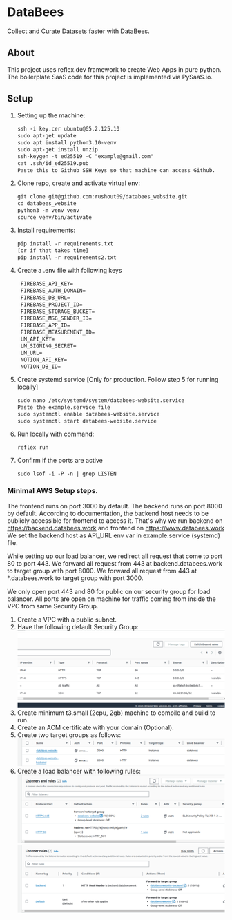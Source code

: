 # DataBees

Collect and Curate Datasets faster with DataBees. 


## About

This project uses reflex.dev framework to create Web Apps in pure python.
The boilerplate SaaS code for this project is implemented via PySaaS.io.


## Setup

1. Setting up the machine:
   ```
   ssh -i key.cer ubuntu@65.2.125.10
   sudo apt-get update
   sudo apt install python3.10-venv
   sudo apt-get install unzip
   ssh-keygen -t ed25519 -C "example@gmail.com"
   cat .ssh/id_ed25519.pub
   Paste this to Github SSH Keys so that machine can access Github.
   ```

2. Clone repo, create and activate virtual env:
    ```
   git clone git@github.com:rushout09/databees_website.git
   cd databees_website 
   python3 -m venv venv
   source venv/bin/activate
    ```
3. Install requirements:
    ```
   pip install -r requirements.txt
   [or if that takes time]
   pip install -r requirements2.txt
    ```
4. Create a .env file with following keys
   ```
    FIREBASE_API_KEY=
    FIREBASE_AUTH_DOMAIN=
    FIREBASE_DB_URL=
    FIREBASE_PROJECT_ID=
    FIREBASE_STORAGE_BUCKET=
    FIREBASE_MSG_SENDER_ID=
    FIREBASE_APP_ID=
    FIREBASE_MEASUREMENT_ID=
    LM_API_KEY=
    LM_SIGNING_SECRET=
    LM_URL=
    NOTION_API_KEY=
    NOTION_DB_ID=
   ```
5. Create systemd service [Only for production. Follow step 5 for running locally]
   ```
   sudo nano /etc/systemd/system/databees-website.service
   Paste the example.service file
   sudo systemctl enable databees-website.service 
   sudo systemctl start databees-website.service
   ```
6. Run locally with command:
   ```
   reflex run
   ```
7. Confirm if the ports are active
   ```
   sudo lsof -i -P -n | grep LISTEN
   ```

### Minimal AWS Setup steps.

The frontend runs on port 3000 by default.
The backend runs on port 8000 by default.
According to documentation, the backend host needs to be publicly accessible for frontend to access it.
That's why we run backend on https://backend.databees.work and frontend on https://www.databees.work
We set the backend host as API_URL env var in example.service (systemd) file.

While setting up our load balancer, 
we redirect all request that come to port 80 to port 443.
We forward all request from 443 at backend.databees.work to target group with port 8000.
We forward all request from 443 at *.databees.work to target group with port 3000.

We only open port 443 and 80 for public on our security group for load balancer.
All ports are open on machine for traffic coming from inside the VPC from same Security Group.

1. Create a VPC with a public subnet.
2. Have the following default Security Group:
![img.png](screenshots/img.png)
3. Create minimum t3.small (2cpu, 2gb) machine to compile and build to run.
4. Create an ACM certificate with your domain (Optional).
5. Create two target groups as follows:
![img_1.png](screenshots/img_1.png)
6. Create a load balancer with following rules:
![img_4.png](screenshots/img_4.png)
![img_2.png](screenshots/img_2.png)



